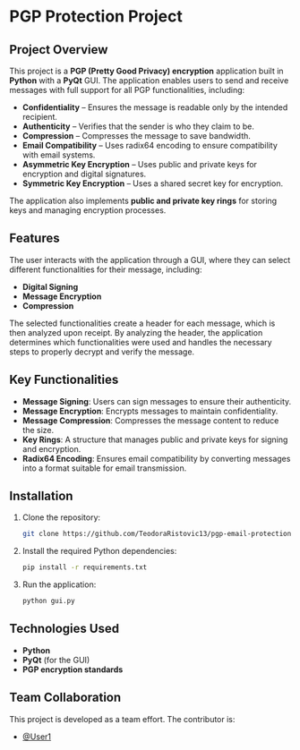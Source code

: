 # PGP Protection Project

## Project Overview  
This project is a **PGP (Pretty Good Privacy) encryption** application built in **Python** with a **PyQt** GUI. The application enables users to send and receive messages with full support for all PGP functionalities, including:

- **Confidentiality** – Ensures the message is readable only by the intended recipient.
- **Authenticity** – Verifies that the sender is who they claim to be.
- **Compression** – Compresses the message to save bandwidth.
- **Email Compatibility** – Uses radix64 encoding to ensure compatibility with email systems.
- **Asymmetric Key Encryption** – Uses public and private keys for encryption and digital signatures.
- **Symmetric Key Encryption** – Uses a shared secret key for encryption.

The application also implements **public and private key rings** for storing keys and managing encryption processes.

## Features  
The user interacts with the application through a GUI, where they can select different functionalities for their message, including:

- **Digital Signing**
- **Message Encryption**
- **Compression**

The selected functionalities create a header for each message, which is then analyzed upon receipt. By analyzing the header, the application determines which functionalities were used and handles the necessary steps to properly decrypt and verify the message.

## Key Functionalities  
- **Message Signing**: Users can sign messages to ensure their authenticity.
- **Message Encryption**: Encrypts messages to maintain confidentiality.
- **Message Compression**: Compresses the message content to reduce the size.
- **Key Rings**: A structure that manages public and private keys for signing and encryption.
- **Radix64 Encoding**: Ensures email compatibility by converting messages into a format suitable for email transmission.

## Installation  
1. Clone the repository:
    ```bash
    git clone https://github.com/TeodoraRistovic13/pgp-email-protection.git
    ```
2. Install the required Python dependencies:
    ```bash
    pip install -r requirements.txt
    ```
3. Run the application:
    ```bash
    python gui.py
    ```

## Technologies Used  
- **Python**  
- **PyQt** (for the GUI)
- **PGP encryption standards**

## Team Collaboration  
This project is developed as a team effort. The contributor is:  
- [@User1](https://github.com/scurovic)
